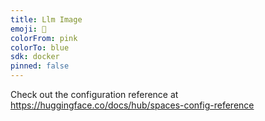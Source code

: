```yaml
---
title: Llm Image
emoji: 🏃
colorFrom: pink
colorTo: blue
sdk: docker
pinned: false
---
```

Check out the configuration reference at https://huggingface.co/docs/hub/spaces-config-reference